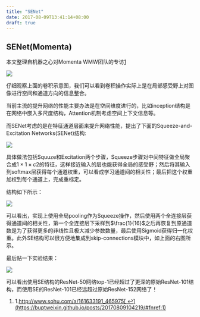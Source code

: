 ```yaml
---
title: "SENet"
date: 2017-08-09T13:41:14+08:00
draft: true
---
```


## SENet(Momenta)

本文整理自机器之心对Momenta WMW团队的专访[1](https://buptweixin.github.io/posts/20170809104219/#fn:1)

![](http://img.mp.itc.cn/upload/20170802/fb03d75df82f432693cf895490574a33_th.jpg)

仔细观察上面的卷积示意图，我们可以看到卷积操作实际上是在局部感受野上对图像进行空间和通道方向的信息整合。

当前主流的提升网络的性能主要办法是在空间维度进行的，比如inception结构是在网络中嵌入多尺度结构，Attention机制考虑空间上下文信息等。

而SENet考虑的是在特征通道层面来提升网络性能，提出了下面的Squeeze-and-Excitation Networks(SENet)结构:

![](http://ohcog5mjb.bkt.clouddn.com/17-8-9/64121359.jpg)

具体做法包括Squuze和Excitation两个步骤，Squeeze步骤对中间特征做全局聚合成$1\times1\times{c2}$的特征，这样接近输入的层也能获得全局的感受野；然后将其输入到softmax层获得每个通道权重，可以看成学习通道间的相关性；最后把这个权重加权到每个通道上，完成重标定。

结构如下所示：

![](http://ohcog5mjb.bkt.clouddn.com/17-8-9/72128626.jpg)

可以看出，实现上使用全局pooling作为Squeeze操作，然后使用两个全连接层获得通道间的相关性，第一个全连接层下采样到$\frac{1}{16}$之后再恢复到原通道数是为了获得更多的非线性且极大减少参数数量，最后使用Sigmoid获得归一化权重。此外SE结构可以很方便地集成到skip-connections模块中，如上面的右图所示。

最后贴一下实验结果：

![](http://ohcog5mjb.bkt.clouddn.com/17-8-9/80519114.jpg)

可以看出使用SE结构的ResNet-50网络top-1已经超过了更深的原始ResNet-101结构，而使用SE的ResNet-101已经远超过原始ResNet-152网络了！

1. 1.http://www.sohu.com/a/161633191_465975[ ↩](https://buptweixin.github.io/posts/20170809104219/#fnref:1)
